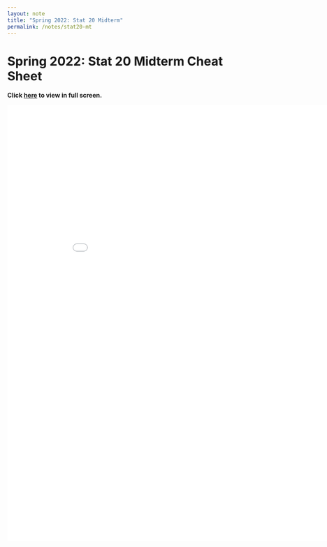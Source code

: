 ```yaml
---
layout: note
title: "Spring 2022: Stat 20 Midterm"
permalink: /notes/stat20-mt
---
```


# **Spring 2022: Stat 20 Midterm Cheat Sheet**


**Click <a href="../media/pdf/stat20-mt.pdf"><b>here</b></a> to view in full screen.**


<embed src="../media/pdf/stat20-mt.pdf" width="900" height="1000" 
type="application/pdf">
